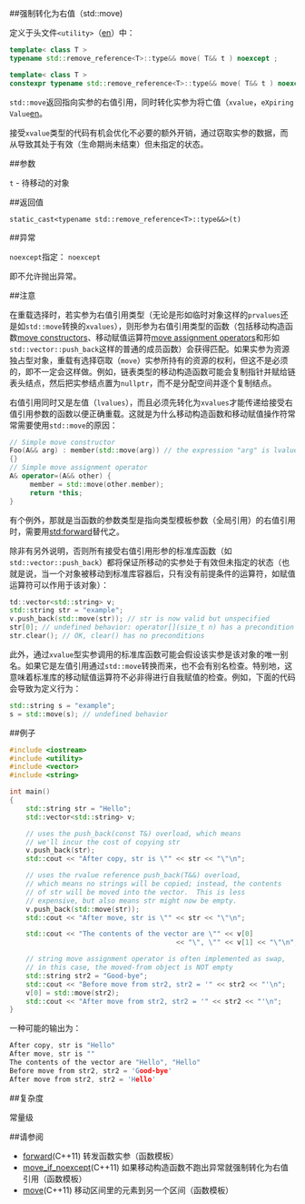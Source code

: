 ##强制转化为右值（std::move)

定义于头文件`<utility>`（[en](http://en.cppreference.com/w/cpp/header/utility)）中：

```C++
template< class T >
typename std::remove_reference<T>::type&& move( T&& t ) noexcept ;              (C++11 - C++14)
```
```C++
template< class T >
constexpr typename std::remove_reference<T>::type&& move( T&& t ) noexcept ;    (C++14 - )
```

`std::move`返回指向实参的右值引用，同时转化实参为将亡值（`xvalue`，`eXpiring Value`[en](http://en.cppreference.com/w/cpp/language/value_category)。

接受`xvalue`类型的代码有机会优化不必要的额外开销，通过窃取实参的数据，而从导致其处于有效（生命期尚未结束）但未指定的状态。

##参数

`t` - 待移动的对象

##返回值

`static_cast<typename std::remove_reference<T>::type&&>(t)`

##异常

`noexcept`指定： `noexcept`

即不允许抛出异常。

##注意

在重载选择时，若实参为右值引用类型（无论是形如临时对象这样的`prvalues`还是如`std::move`转换的`xvalues`），则形参为右值引用类型的函数（包括移动构造函数[move constructors](../language/move_constructor.md)、移动赋值运算符[move assignment operators](../language/move_operator.md)和形如`std::vector::push_back`这样的普通的成员函数）会获得匹配。如果实参为资源独占型对象，重载有选择窃取（`move`）实参所持有的资源的权利，但这不是必须的，即不一定会这样做。例如，链表类型的移动构造函数可能会复制指针并赋给链表头结点，然后把实参结点置为`nullptr`，而不是分配空间并逐个复制结点。

右值引用同时又是左值（`lvalues`），而且必须先转化为`xvalues`才能传递给接受右值引用参数的函数以便正确重载。这就是为什么移动构造函数和移动赋值操作符常常需要使用`std::move`的原因：

```C++
// Simple move constructor
Foo(A&& arg) : member(std::move(arg)) // the expression "arg" is lvalue
{}
// Simple move assignment operator
A& operator=(A&& other) {
     member = std::move(other.member);
     return *this;
}
```

有个例外，那就是当函数的参数类型是指向类型模板参数（全局引用）的右值引用时，需要用[std:forward](forward.md)替代之。

除非有另外说明，否则所有接受右值引用形参的标准库函数（如`std::vector::push_back`）都将保证所移动的实参处于有效但未指定的状态（也就是说，当一个对象被移动到标准库容器后，只有没有前提条件的运算符，如赋值运算符可以作用于该对象）：

```C++
td::vector<std::string> v;
std::string str = "example";
v.push_back(std::move(str)); // str is now valid but unspecified
str[0]; // undefined behavior: operator[](size_t n) has a precondition size() > n
str.clear(); // OK, clear() has no preconditions
```

此外，通过`xvalue`型实参调用的标准库函数可能会假设该实参是该对象的唯一别名。如果它是左值引用通过`std::move`转换而来，也不会有别名检查。特别地，这意味着标准库的移动赋值运算符不必非得进行自我赋值的检查。例如，下面的代码会导致为定义行为：

```C++
std::string s = "example";
s = std::move(s); // undefined behavior
```

##例子

```C++
#include <iostream>
#include <utility>
#include <vector>
#include <string>

int main()
{
    std::string str = "Hello";
    std::vector<std::string> v;

    // uses the push_back(const T&) overload, which means
    // we'll incur the cost of copying str
    v.push_back(str);
    std::cout << "After copy, str is \"" << str << "\"\n";

    // uses the rvalue reference push_back(T&&) overload,
    // which means no strings will be copied; instead, the contents
    // of str will be moved into the vector.  This is less
    // expensive, but also means str might now be empty.
    v.push_back(std::move(str));
    std::cout << "After move, str is \"" << str << "\"\n";

    std::cout << "The contents of the vector are \"" << v[0]
                                         << "\", \"" << v[1] << "\"\n";

    // string move assignment operator is often implemented as swap,
    // in this case, the moved-from object is NOT empty
    std::string str2 = "Good-bye";
    std::cout << "Before move from str2, str2 = '" << str2 << "'\n";
    v[0] = std::move(str2);
    std::cout << "After move from str2, str2 = '" << str2 << "'\n";
}
```

一种可能的输出为：

```C++
After copy, str is "Hello"
After move, str is ""
The contents of the vector are "Hello", "Hello"
Before move from str2, str2 = 'Good-bye'
After move from str2, str2 = 'Hello'
```

##复杂度

常量级

##请参阅

- [forward](forward.md)(C++11)                      转发函数实参（函数模板）
- [move_if_noexcept](move_if_noexcept.md)(C++11)    如果移动构造函数不跑出异常就强制转化为右值引用（函数模板）
- [move](../algorithm/move.md)(C++11)               移动区间里的元素到另一个区间（函数模板）
